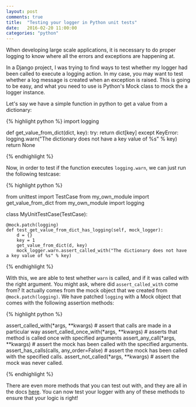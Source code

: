 ```yaml
---
layout: post
comments: true
title:  "Testing your logger in Python unit tests"
date:   2016-02-20 11:00:00
categories: "python"
---
```


When developing large scale applications, it is necessary to do proper logging to know where all the errors and exceptions are happening at.

In a Django project, I was trying to find ways to test whether my logger had been called to execute a logging action. In my case, you may want to test whether a log message is created when an exception is raised. This is going to be easy, and what you need to use is Python's Mock class to mock the a logger instance.

Let's say we have a simple function in python to get a value from a dictionary:

{% highlight python %}
import logging

def get_value_from_dict(dict, key):
    try:
        return dict[key]
    except KeyError:
        logging.warn("The dictionary does not have a key value of %s" % key)
    return None

{% endhighlight %}

Now, in order to test if the function executes `logging.warn`, we can just run the following testcase:

{% highlight python %}

from unittest import TestCase
from my_own_module import get_value_from_dict
from my_own_module import logging

class MyUnitTestCase(TestCase):
    
    @mock.patch(logging)
    def test_get_value_from_dict_has_logging(self, mock_logger):
        d = {}
        key = 1
        get_value_from_dict(d, key)
        mock_logger.warn.assert_called_with("The dictionary does not have a key value of %s" % key)

{% endhighlight %}

With this, we are able to test whether `warn` is called, and if it was called with the right argument. You might ask, where did `assert_called_with` come from? It actually comes from the mock object that we created from `@mock.patch(logging)`. We have patched `logging` with a Mock object that comes with the following assertion methods:

{% highlight python %}

assert_called_with(*args, **kwargs) # assert that calls are made in a particular way
assert_called_once_with(*args, **kwargs) # asserts that method is called once with specified arguments
assert_any_call(*args, **kwargs) # assert the mock has been called with the specified arguments.
assert_has_calls(calls, any_order=False) # assert the mock has been called with the specified calls.
assert_not_called(*args, **kwargs) # assert the mock was never called.

{% endhighlight %}

There are even more methods that you can test out with, and they are all in the docs [here](https://docs.python.org/2/library/logging.html). You can now test your logger with any of these methods to ensure that your logic is right!

